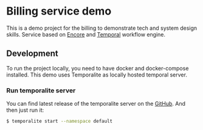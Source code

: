 # Billing service demo
This is a demo project for the billing to demonstrate tech and system design skills.
Service based on [Encore](https://github.com/encoredev/encore)
and [Temporal](https://temporal.io/) workflow engine.

## Development
To run the project locally, you need to have docker and docker-compose installed.
This demo uses Temporalite as locally hosted temporal server.

### Run temporalite server
You can find latest release of the temporalite server on the [GitHub](https://github.com/temporalio/temporalite/releases/tag/v0.3.0).
And then just run it:
```bash
$ temporalite start --namespace default
```
